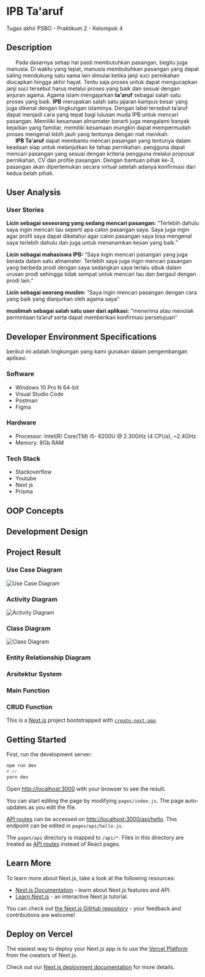 # IPB Ta'aruf
Tugas akhir PSBO - Praktikum 2 - Kelompok 4

## Description
&nbsp;&nbsp;&nbsp;&nbsp;&nbsp;&nbsp;Pada dasarnya setiap hal pasti membutuhkan pasangan, begitu juga manusia. Di waktu yang tepat, manusia membutuhkan pasangan yang dapat saling mendukung satu sama lain dimulai ketika janji suci pernikahan diucapkan hingga akhir hayat. Tentu saja proses untuk dapat mengucapkan janji suci tersebut harus melalui proses yang baik dan sesuai dengan anjuran agama. Agama islam mengajarkan **ta'aruf** sebagai salah satu proses yang baik. **IPB** merupakan salah satu jajaran kampus besar yang juga dikenal dengan lingkungan islaminya. Dengan label tersebut ta’aruf dapat menjadi cara yang tepat bagi lulusan muda IPB untuk mencari pasangan. Memiliki kesamaan almamater berarti juga mengalami banyak kejadian yang familiar, memiliki kesamaan mungkin dapat mempermudah proses mengenal lebih jauh yang tentunya dengan niat menikah.  
&nbsp;&nbsp;&nbsp;&nbsp;&nbsp;&nbsp;**IPB Ta'aruf** dapat membantu mencari pasangan yang tentunya dalam keadaan siap untuk melanjutkan ke tahap pernikahan. pengguna dapat mencari pasangan yang sesuai dengan kriteria pengguna melalui proposal pernikahan, CV dan profile pasangan. Dengan bantuan pihak ke-3, pasangan akan dipertemukan secara virtual setelah adanya konfirmasi dari kedua belah pihak.

## User Analysis

### User Stories
**Licin sebagai seseorang yang sedang mencari pasangan:** “Terlebih dahulu saya ingin mencari tau seperti apa calon pasangan saya. Saya juga ingin agar profil saya dapat diketahui agar calon pasangan saya bisa mengenal saya terlebih dahulu dan juga untuk menanamkan kesan yang baik.”  

**Licin sebagai mahasiswa IPB:** “Saya ingin mencari pasangan yang juga berada dalam satu almamater. Terlebih saya juga ingin mencari pasangan yang berbeda prodi dengan saya sedangkan saya terlalu sibuk dalam urusan prodi sehingga tidak sempat untuk mencari tau dan bergaul dengan prodi lain.”  

**Licin sebagai seorang muslim:** “Saya ingin mencari pasangan dengan cara yang baik yang dianjurkan oleh agama saya”  

**muslimah sebagai salah satu user dari aplikasi:** “menerima atau menolak permintaan ta’aruf serta dapat memberikan konfirmasi persetujuan”  

## Developer Environment Specifications
berikut ini adalah lingkungan yang kami gunakan dalam pengembangan aplikasi. 

### Software
 - Windows  10 Pro N 64-bit
 - Visual Studio Code
 - Postman
 - Figma

### Hardware
 - Processor: Intel(R) Core(TM) i5- 6200U @ 2.30GHz (4 CPUs), ~2.4GHz
 - Memory: 8Gb RAM

### Tech Stack
 - Stackoverflow
 - Youtube
 - Next js
 - Prisma

## OOP Concepts
## Development Design

## Project Result
### Use Case Diagram
![Use Case Diagram](https://drive.google.com/file/d/1sXn1a_TMl-1aZ8LcAkA2sUf2ASsCAqVY/view?usp=sharing)
### Activity Diagram
![Activity Diagram](https://drive.google.com/file/d/1OXCZ0JrZpTB-CgozRHefrkpCZ_NbuG5q/view?usp=sharing)
### Class Diagram
![Class Diagram](https://drive.google.com/file/d/1apampnApVafHh_kEJbYueaKSleyV2Q5H/view?usp=sharing)
### Entity Relationship Diagram

### Arsitektur System

### Main Function
### CRUD Function

This is a [Next.js](https://nextjs.org/) project bootstrapped with [`create-next-app`](https://github.com/vercel/next.js/tree/canary/packages/create-next-app).

## Getting Started

First, run the development server:

```bash
npm run dev
# or
yarn dev
```

Open [http://localhost:3000](http://localhost:3000) with your browser to see the result.

You can start editing the page by modifying `pages/index.js`. The page auto-updates as you edit the file.

[API routes](https://nextjs.org/docs/api-routes/introduction) can be accessed on [http://localhost:3000/api/hello](http://localhost:3000/api/hello). This endpoint can be edited in `pages/api/hello.js`.

The `pages/api` directory is mapped to `/api/*`. Files in this directory are treated as [API routes](https://nextjs.org/docs/api-routes/introduction) instead of React pages.

## Learn More

To learn more about Next.js, take a look at the following resources:

- [Next.js Documentation](https://nextjs.org/docs) - learn about Next.js features and API.
- [Learn Next.js](https://nextjs.org/learn) - an interactive Next.js tutorial.

You can check out [the Next.js GitHub repository](https://github.com/vercel/next.js/) - your feedback and contributions are welcome!

## Deploy on Vercel

The easiest way to deploy your Next.js app is to use the [Vercel Platform](https://vercel.com/new?utm_medium=default-template&filter=next.js&utm_source=create-next-app&utm_campaign=create-next-app-readme) from the creators of Next.js.

Check out our [Next.js deployment documentation](https://nextjs.org/docs/deployment) for more details.
